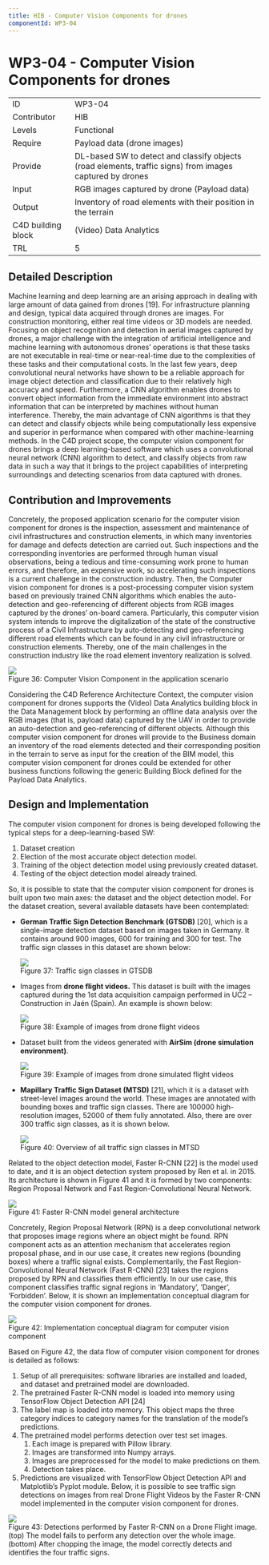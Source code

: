 ```yaml
---
title: HIB - Computer Vision Components for drones
componentId: WP3-04
---
```


# WP3-04 - Computer Vision Components for drones

|||
|-|-|
|ID|WP3-04|
|Contributor|HIB|
|Levels|Functional|
|Require|Payload data (drone images)|
|Provide|DL-based SW to detect and classify objects (road elements, traffic signs) from images captured by drones|
|Input|RGB images captured by drone (Payload data)|
|Output|Inventory of road elements with their position in the terrain|
|C4D building block|(Video) Data Analytics|
|TRL|5|

## Detailed Description

Machine learning and deep learning are an arising approach in dealing with large amount of data gained from drones [19]. For infrastructure planning and design, typical data acquired through drones are images. For construction monitoring, either real time videos or 3D models are needed. Focusing on object recognition and detection in aerial images captured by drones, a major challenge with the integration of artificial intelligence and machine learning with autonomous drones’ operations is that these tasks are not executable in real-time or near-real-time due to the complexities of these tasks and their computational costs. In the last few years, deep convolutional neural networks have shown to be a reliable approach for image object detection and classification due to their relatively high accuracy and speed. Furthermore, a CNN algorithm enables drones to convert object information from the immediate environment into abstract information that can be interpreted by machines without human interference. Thereby, the main advantage of CNN algorithms is that they can detect and classify objects while being computationally less expensive and superior in performance when compared with other machine-learning methods. 
In the C4D project scope, the computer vision component for drones brings a deep learning-based software which uses a convolutional neural network (CNN) algorithm to detect, and classify objects from raw data in such a way that it brings to the project capabilities of interpreting surroundings and detecting scenarios from data captured with drones.


## Contribution and Improvements

Concretely, the proposed application scenario for the computer vision component for drones is the inspection, assessment and maintenance of civil infrastructures and construction elements, in which many inventories for damage and defects detection are carried out. Such inspections and the corresponding inventories are performed through human visual observations, being a tedious and time-consuming work prone to human errors, and therefore, an expensive work, so accelerating such inspections is a current challenge in the construction industry.
Then, the Computer vision component for drones is a post-processing computer vision system based on previously trained CNN algorithms which enables the auto-detection and geo-referencing of different objects from RGB images captured by the drones’ on-board camera. Particularly, this computer vision system intends to improve the digitalization of the state of the constructive process of a Civil Infrastructure by auto-detecting and geo-referencing different road elements which can be found in any civil infrastructure or construction elements. Thereby, one of the main challenges in the construction industry like the road element inventory realization is solved.

![](../../images/wp3-04_01.png)  
Figure 36: Computer Vision Component in the application scenario 

Considering the C4D Reference Architecture Context, the computer vision component for drones supports the (Video) Data Analytics building block in the Data Management block by performing an offline data analysis over the RGB images (that is, payload data) captured by the UAV in order to provide an auto-detection and geo-referencing of different objects. Although this computer vision component for drones will provide to the Business domain an inventory of the road elements detected and their corresponding position in the terrain to serve as input for the creation of the BIM model, this computer vision component for drones could be extended for other business functions following the generic Building Block defined for the Payload Data Analytics.


## Design and Implementation

The computer vision component for drones is being developed following the typical steps for a deep-learning-based SW:

1. Dataset creation 
2. Election of the most accurate object detection model.
3. Training of the object detection model using previously created dataset.
4. Testing of the object detection model already trained.
    
So, it is possible to state that the computer vision component for drones is built upon two main axes: the dataset and the object detection model.
For the dataset creation, several available datasets have been contemplated:

- __German Traffic Sign Detection Benchmark (GTSDB)__ [20], which is a single-image detection dataset based on images taken in Germany. It contains around 900 images, 600 for training and 300 for test. The traffic sign classes in this dataset are shown below:

    ![](../../images/wp3-04_02.png)  
    Figure 37: Traffic sign classes in GTSDB


- Images from __drone flight videos.__ This dataset is built with the images captured during the 1st data acquisition campaign performed in UC2 – Construction in Jaén (Spain). An example is shown below:

    ![](../../images/wp3-04_03.png)  
    Figure 38: Example of images from drone flight videos


- Dataset built from the videos generated with __AirSim (drone simulation environment)__.

    ![](../../images/wp3-04_04.png)  
    Figure 39: Example of images from drone simulated flight videos


- __Mapillary Traffic Sign Dataset (MTSD)__ [21], which it is a dataset with street-level images around the world. These images are annotated with bounding boxes and traffic sign classes. There are 100000 high-resolution images, 52000 of them fully annotated. Also, there are over 300 traffic sign classes, as it is shown below.

    ![](../../images/wp3-04_05.png)  
    Figure 40: Overview of all traffic sign classes in MTSD


Related to the object detection model, Faster R-CNN [22] is the model used to date, and it is an object detection system proposed by Ren et al. in 2015. Its architecture is shown in Figure 41 and it is formed by two components: Region Proposal Network and Fast Region-Convolutional Neural Network.

![](../../images/wp3-04_06.png)  
Figure 41: Faster R-CNN model general architecture


Concretely, Region Proposal Network (RPN) is a deep convolutional network that proposes image regions where an object might be found. RPN component acts as an attention mechanism that accelerates region proposal phase, and in our use case, it creates new regions (bounding boxes) where a traffic signal exists. Complementarily, the Fast Region-Convolutional Neural Network (Fast R-CNN) [23] takes the regions proposed by RPN and classifies them efficiently. In our use case, this component classifies traffic signal regions in ‘Mandatory’, ‘Danger’, ‘Forbidden’.
Below, it is shown an implementation conceptual diagram for the computer vision component for drones. 

![](../../images/wp3-04_07.png)  
Figure 42: Implementation conceptual diagram for computer vision component

Based on Figure 42, the data flow of computer vision component for drones is detailed as follows: 
1. Setup of all prerequisites: software libraries are installed and loaded, and dataset and pretrained model are downloaded.
2. The pretrained Faster R-CNN model is loaded into memory using TensorFlow Object Detection API [24] 
3. The label map is loaded into memory. This object maps the three category indices to category names for the translation of the model’s predictions.
4. The pretrained model performs detection over test set images.
    1. Each image is prepared with Pillow library.
    2. Images are transformed into Numpy arrays.
    3. Images are preprocessed for the model to make predictions on them.
    4. Detection takes place.
5. Predictions are visualized with TensorFlow Object Detection API and Matplotlib’s Pyplot module.
Below, it is possible to see traffic sign detections on images from real Drone Flight Videos by the Faster R-CNN model implemented in the computer vision component for drones.

![](../../images/wp3-04_08.png)  
Figure 43: Detections performed by Faster R-CNN on a Drone Flight image. (top) The model fails to perform any detection over the whole image. (bottom) After chopping the image, the model correctly detects and identifies the four traffic signs.


